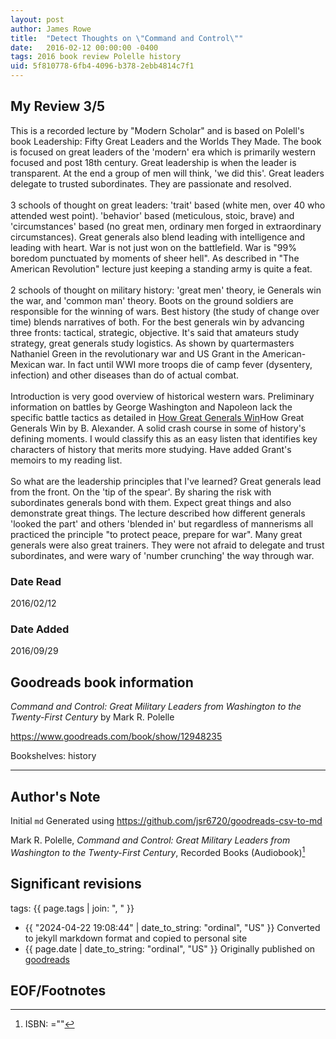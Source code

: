 ```yaml
---
layout: post
author: James Rowe
title:  "Detect Thoughts on \"Command and Control\""
date:   2016-02-12 00:00:00 -0400
tags: 2016 book review Polelle history
uid: 5f810778-6fb4-4096-b378-2ebb4814c7f1
---
```


<!-- highly dependent on how you personally use jekyll templates, and how you want this to show up -->
<!-- escape any jekyll keys with double brackets -->

## My Review 3/5

This is a recorded lecture by "Modern Scholar" and is based on Polell's book Leadership: Fifty Great Leaders and the Worlds They Made. The book is focused on great leaders of the 'modern' era which is primarily western focused and post 18th century. Great leadership is when the leader is transparent. At the end a group of men will think, 'we did this'. Great leaders delegate to trusted subordinates. They are passionate and resolved.<br/><br/>3 schools of thought on great leaders: 'trait' based (white men, over 40 who attended west point). 'behavior' based (meticulous, stoic, brave) and 'circumstances' based (no great men, ordinary men forged in extraordinary circumstances). Great generals also blend leading with intelligence and leading with heart. War is not just won on the battlefield. War is "99% boredom punctuated by moments of sheer hell". As described in "The American Revolution" lecture just keeping a standing army is quite a feat.<br/><br/>2 schools of thought on military history: 'great men' theory, ie Generals win the war, and 'common man' theory. Boots on the ground soldiers are responsible for the winning of wars. Best history (the study of change over time) blends narratives of both. For the best generals win by advancing three fronts: tactical, strategic, objective. It's said that amateurs study strategy, great generals study logistics. As shown by quartermasters Nathaniel Green in the revolutionary war and US Grant in the American-Mexican war. In fact until WWI more troops die of camp fever (dysentery, infection) and other diseases than do of actual combat.<br/><br/>Introduction is very good overview of historical western wars. Preliminary information on battles by George Washington and Napoleon lack the specific battle tactics as detailed in [How Great Generals Win](https://www.goodreads.com/book/show/265223)How Great Generals Win by B. Alexander. A solid crash course in some of history's defining moments. I would classify this as an easy listen that identifies key characters of history that merits more studying. Have added Grant's memoirs to my reading list.<br/><br/>So what are the leadership principles that I've learned? Great generals lead from the front. On the 'tip of the spear'. By sharing the risk with subordinates generals bond with them. Expect great things and also demonstrate great things. The lecture described how different generals 'looked the part' and others 'blended in' but regardless of mannerisms all practiced the principle "to protect peace, prepare for war". Many great generals were also great trainers. They were not afraid to delegate and trust subordinates, and were wary of 'number crunching' the way through war. 

### Date Read
2016/02/12

### Date Added
2016/09/29

## Goodreads book information

*Command and Control: Great Military Leaders from Washington to the Twenty-First Century* by Mark R. Polelle

https://www.goodreads.com/book/show/12948235

Bookshelves: history

---

## Author's Note

Initial `md` Generated using https://github.com/jsr6720/goodreads-csv-to-md

Mark R. Polelle, *Command and Control: Great Military Leaders from Washington to the Twenty-First Century*,  Recorded Books  (Audiobook)[^1]

## Significant revisions

tags: {{ page.tags | join: ", " }} <!-- todo move this somewhere -->

- {{ "2024-04-22 19:08:44" | date_to_string: "ordinal", "US" }} Converted to jekyll markdown format and copied to personal site
- {{ page.date | date_to_string: "ordinal", "US" }} Originally published on [goodreads](https://www.goodreads.com)

## EOF/Footnotes

[^1]: ISBN: =""